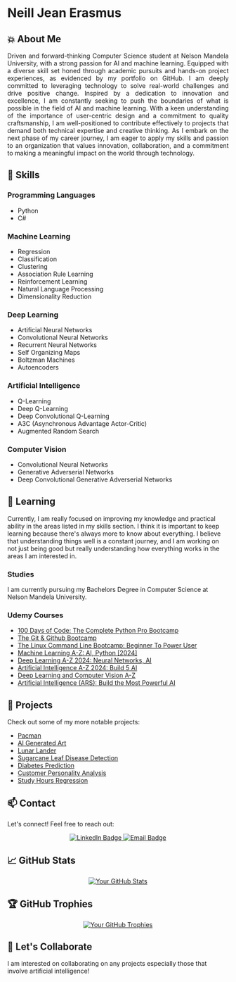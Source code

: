 # Neill Jean Erasmus

## 💥 About Me

<p style="text-align: justify;">
  Driven and forward-thinking Computer Science student at Nelson Mandela University, with a strong passion for AI and machine learning. 
  Equipped with a diverse skill set honed through academic pursuits and hands-on project experiences, as evidenced by my portfolio on GitHub.
  I am deeply committed to leveraging technology to solve real-world challenges and drive positive change.
  Inspired by a dedication to innovation and excellence, I am constantly seeking to push the boundaries of what is possible in the field of AI and machine learning.
  With a keen understanding of the importance of user-centric design and a commitment to quality craftsmanship, I am well-positioned to contribute
  effectively to projects that demand both technical expertise and creative thinking.
  As I embark on the next phase of my career journey, I am eager to apply my skills and passion to an organization that values innovation, collaboration, 
  and a commitment to making a meaningful impact on the world through technology.
</p>

## 🚀 Skills

### Programming Languages

- Python
- C#

### Machine Learning

- Regression
- Classification
- Clustering
- Association Rule Learning
- Reinforcement Learning
- Natural Language Processing
- Dimensionality Reduction

### Deep Learning

- Artificial Neural Networks
- Convolutional Neural Networks
- Recurrent Neural Networks
- Self Organizing Maps
- Boltzman Machines
- Autoencoders

### Artificial Intelligence

- Q-Learning
- Deep Q-Learning
- Deep Convolutional Q-Learning
- A3C (Asynchronous Advantage Actor-Critic)
- Augmented Random Search

### Computer Vision

- Convolutional Neural Networks
- Generative Adverserial Networks
- Deep Convolutional Generative Adverserial Networks

## 🌱 Learning

Currently, I am really focused on improving my knowledge and practical ability in the areas listed in my skills section. I think it is important to keep learning because there's always more to know about everything. I believe that understanding things well is a constant journey, and I am working on not just being good but really understanding how everything works in the areas I am interested in.

### Studies

I am currently pursuing my Bachelors Degree in Computer Science at Nelson Mandela University.

### Udemy Courses

- [100 Days of Code: The Complete Python Pro Bootcamp](https://www.udemy.com/course/100-days-of-code/)
- [The Git & Github Bootcamp](https://www.udemy.com/course/git-and-github-bootcamp/)
- [The Linux Command Line Bootcamp: Beginner To Power User](https://www.udemy.com/course/the-linux-command-line-bootcamp/)
- [Machine Learning A-Z: AI, Python [2024]](https://www.udemy.com/course/machinelearning/)
- [Deep Learning A-Z 2024: Neural Networks, AI](https://www.udemy.com/course/deeplearning/)
- [Artificial Intelligence A-Z 2024: Build 5 AI](https://www.udemy.com/course/artificial-intelligence-az/)
- [Deep Learning and Computer Vision A-Z](https://www.udemy.com/course/computer-vision-a-z/)
- [Artificial Intelligence (ARS): Build the Most Powerful AI](https://www.udemy.com/course/artificial-intelligence-ars/)

## 🔭 Projects

Check out some of my more notable projects:

- [Pacman](https://github.com/Neill-Erasmus/pacman)
- [AI Generated Art](https://github.com/Neill-Erasmus/ai-generated-art)
- [Lunar Lander](https://github.com/Neill-Erasmus/lunar-lander)
- [Sugarcane Leaf Disease Detection](https://github.com/Neill-Erasmus/sugarcane-leaf-disease-detection)
- [Diabetes Prediction](https://github.com/Neill-Erasmus/diabetes-classification)
- [Customer Personality Analysis](https://github.com/Neill-Erasmus/customer-personality-analysis?tab=readme-ov-file)
- [Study Hours Regression](https://github.com/Neill-Erasmus/study-hours-regression)

## 📫 Contact

Let's connect! Feel free to reach out:

<div id="badges">
  <p align="center">
    <a href="https://www.linkedin.com/in/neill-jean-erasmus">
        <img src="https://img.shields.io/badge/LinkedIn-blue?style=for-the-badge&logo=linkedin&logoColor=white" alt="LinkedIn Badge">
    </a>
    <a href="mailto:neill.erasmus@icloud.com">
        <img src="https://img.shields.io/badge/Email-red?style=for-the-badge&logo=mail.ru" alt="Email Badge">
    </a>
  </p>
</div>

## 📈 GitHub Stats

<p align="center">
  <a href="https://github.com/anuraghazra/github-readme-stats">
    <img alt="Your GitHub Stats" src="https://github-readme-stats.vercel.app/api?username=Neill-Erasmus&show_icons=true&count_private=true&hide=contribs&theme=dark">
  </a>
</p>

## 🏆 GitHub Trophies

<p align="center">
  <a href="https://github.com/ryo-ma/github-profile-trophy">
    <img alt="Your GitHub Trophies" src="https://github-profile-trophy.vercel.app/?username=Neill-Erasmus&theme=darkhub">
  </a>
</p>

## 🤝 Let's Collaborate

I am interested on collaborating on any projects especially those that involve artificial intelligence!
